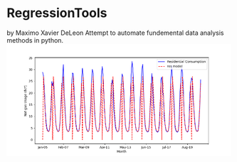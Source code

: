 # RegressionTools
by Maximo Xavier DeLeon
Attempt to automate fundemental data analysis methods in python.
![picture](https://github.com/maxdeleon/RegressionTools/blob/master/plot.png)
